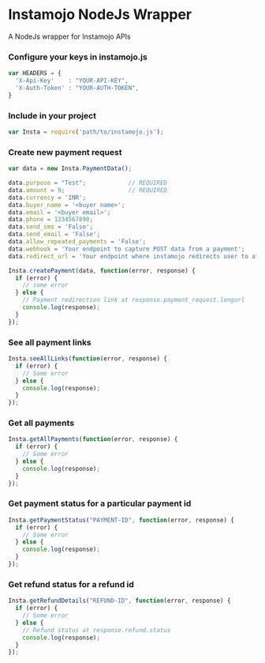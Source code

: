 # Instamojo NodeJs Wrapper
A NodeJs wrapper for Instamojo APIs

### Configure your keys in instamojo.js
```javascript
var HEADERS = {
  'X-Api-Key'    : "YOUR-API-KEY",
  'X-Auth-Token' : "YOUR-AUTH-TOKEN",
}
```

### Include in your project
```javascript
var Insta = require('path/to/instamojo.js');
```

### Create new payment request
```javascript
var data = new Insta.PaymentData();

data.purpose = "Test";            // REQUIRED
data.amount = 9;                  // REQUIRED
data.currency = 'INR';
data.buyer_name = '<buyer name>';
data.email = '<buyer email>';
data.phone = 1234567890;
data.send_sms = 'False';
data.send_email = 'False';
data.allow_repeated_payments = 'False';
data.webhook = 'Your endpoint to capture POST data from a payment';
data.redirect_url = 'Your endpoint where instamojo redirects user to after payment';

Insta.createPayment(data, function(error, response) {
  if (error) {
    // some error
  } else {
    // Payment redirection link at response.payment_request.longurl
    console.log(response);
  }
});
```

### See all payment links
```javascript
Insta.seeAllLinks(function(error, response) {
  if (error) {
    // Some error
  } else {
    console.log(response);
  }
});
```

### Get all payments
```javascript
Insta.getAllPayments(function(error, response) {
  if (error) {
    // Some error
  } else {
    console.log(response);
  }
});
```

### Get payment status for a particular payment id
```javascript
Insta.getPaymentStatus("PAYMENT-ID", function(error, response) {
  if (error) {
    // Some error
  } else {
    console.log(response);
  }
});
```
### Get refund status for a refund id
```javascript
Insta.getRefundDetails("REFUND-ID", function(error, response) {
  if (error) {
    // Some error
  } else {
    // Refund status at response.refund.status
    console.log(response);
  }
});
